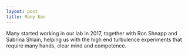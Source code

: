 ```yaml
---
layout: post
title: Many Kon
---
```


Many started working in our lab in 2017, together with Ron Shnapp and Sabrina Shlain, helping us with the high end turbulence experiments that require many hands, clear mind and competence. 